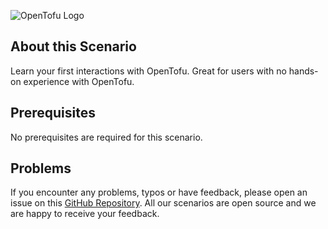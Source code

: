 ![OpenTofu Logo](https://raw.githubusercontent.com/opentofu/brand-artifacts/main/full/transparent/SVG/on-light.svg)

## About this Scenario

Learn your first interactions with OpenTofu. Great for users with no hands-on experience with OpenTofu.

## Prerequisites

No prerequisites are required for this scenario.

## Problems

If you encounter any problems, typos or have feedback, please open an issue on this [GitHub Repository](https://github.com/peak-scale/koda-scenarios). All our scenarios are open source and we are happy to receive your feedback.

